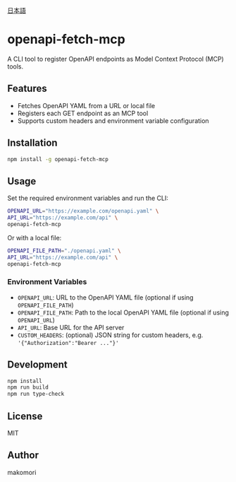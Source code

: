 [日本語](./README.ja.md)

# openapi-fetch-mcp

A CLI tool to register OpenAPI endpoints as Model Context Protocol (MCP) tools.

## Features

- Fetches OpenAPI YAML from a URL or local file
- Registers each GET endpoint as an MCP tool
- Supports custom headers and environment variable configuration

## Installation

```bash
npm install -g openapi-fetch-mcp
```

## Usage

Set the required environment variables and run the CLI:

```bash
OPENAPI_URL="https://example.com/openapi.yaml" \
API_URL="https://example.com/api" \
openapi-fetch-mcp
```

Or with a local file:

```bash
OPENAPI_FILE_PATH="./openapi.yaml" \
API_URL="https://example.com/api" \
openapi-fetch-mcp
```

### Environment Variables

- `OPENAPI_URL`: URL to the OpenAPI YAML file (optional if using `OPENAPI_FILE_PATH`)
- `OPENAPI_FILE_PATH`: Path to the local OpenAPI YAML file (optional if using `OPENAPI_URL`)
- `API_URL`: Base URL for the API server
- `CUSTOM_HEADERS`: (optional) JSON string for custom headers, e.g. `'{"Authorization":"Bearer ..."}'`

## Development

```bash
npm install
npm run build
npm run type-check
```

## License

MIT

## Author

makomori 